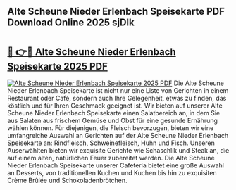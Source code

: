 ## Alte Scheune Nieder Erlenbach Speisekarte PDF Download Online 2025 sjDlk

# <h2><a href="http://gc9vmbt.nevu.top/?p=Alte+Scheune+Nieder+Erlenbach+Speisekarte">🔗 👉🔴 Alte Scheune Nieder Erlenbach Speisekarte 2025 PDF</a></h2>

[![Alte Scheune Nieder Erlenbach Speisekarte 2025 PDF](https://i.imgur.com/dBaPXMq.png)](http://gc9vmbt.nevu.top/?p=Alte+Scheune+Nieder+Erlenbach+Speisekarte)
Die Alte Scheune Nieder Erlenbach Speisekarte ist nicht nur eine Liste von Gerichten in einem Restaurant oder Café, sondern auch Ihre Gelegenheit, etwas zu finden, das köstlich und für Ihren Geschmack geeignet ist. Wir bieten auf unserer Alte Scheune Nieder Erlenbach Speisekarte einen Salatbereich an, in dem Sie aus Salaten aus frischem Gemüse und Obst für eine gesunde Ernährung wählen können. Für diejenigen, die Fleisch bevorzugen, bieten wir eine umfangreiche Auswahl an Gerichten auf der Alte Scheune Nieder Erlenbach Speisekarte an: Rindfleisch, Schweinefleisch, Huhn und Fisch. Unseren Auserwählten bieten wir exquisite Gerichte wie Schaschlik und Steak an, die auf einem alten, natürlichen Feuer zubereitet werden. Die Alte Scheune Nieder Erlenbach Speisekarte unserer Cafeteria bietet eine große Auswahl an Desserts, von traditionellen Kuchen und Kuchen bis hin zu exquisiten Crème Brûlée und Schokoladenbrötchen.
